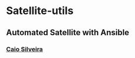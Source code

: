 # Satellite-utils

## Automated Satellite with Ansible

### [Caio Silveira](https://www.linkedin.com/in/caiosilveira/)

